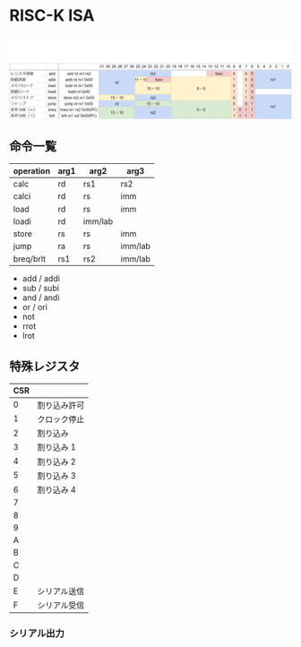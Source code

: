 # RISC-K ISA

![](img/bit_format.png)

## 命令一覧

| operation | arg1 | arg2    | arg3    |
| --------- | ---- | ------- | ------- |
| calc      | rd   | rs1     | rs2     |
| calci     | rd   | rs      | imm     |
| load      | rd   | rs      | imm     |
| loadi     | rd   | imm/lab |         |
| store     | rs   | rs      | imm     |
| jump      | ra   | rs      | imm/lab |
| breq/brlt | rs1  | rs2     | imm/lab |

- add / addi
- sub / subi
- and / andi
- or / ori
- not
- rrot
- lrot

## 特殊レジスタ

| CSR |              |
| --- | ------------ |
| 0   | 割り込み許可 |
| 1   | クロック停止 |
| 2   | 割り込み     |
| 3   | 割り込み 1   |
| 4   | 割り込み 2   |
| 5   | 割り込み 3   |
| 6   | 割り込み 4   |
| 7   |              |
| 8   |              |
| 9   |              |
| A   |              |
| B   |              |
| C   |              |
| D   |              |
| E   | シリアル送信 |
| F   | シリアル受信 |

### シリアル出力
